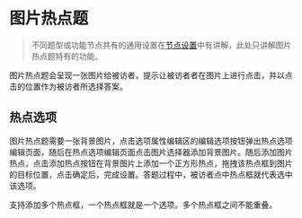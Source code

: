 # 图片热点题

> 不同题型或功能节点共有的通用设置在[节点设置](../node-setting/concept.md)中有讲解，此处只讲解图片热点题特有的功能。

图片热点题会呈现一张图片给被访者，提示让被访者者在图片上进行点击，并以点击的位置作为被访者所选择答案。

## 热点选项
图片热点题需要一张背景图片，点击选项属性编辑区的编辑选项按钮弹出热点选项编辑页面，随后在热点选项编辑页面点击图片选择器添加背景图片。随后添加图片热点，点击添加热点按钮在背景图片上添加一个正方形热点，拖拽该热点框到图片的目标位置，点击确定后，完成设置。答题过程中，被访者点中热点框就代表选中该选项。

支持添加多个热点框，一个热点框就是一个选项。多个热点框之间不能重叠。

